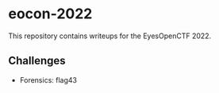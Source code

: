 # eocon-2022

This repository contains writeups for the EyesOpenCTF 2022.

## Challenges
* Forensics: flag43
